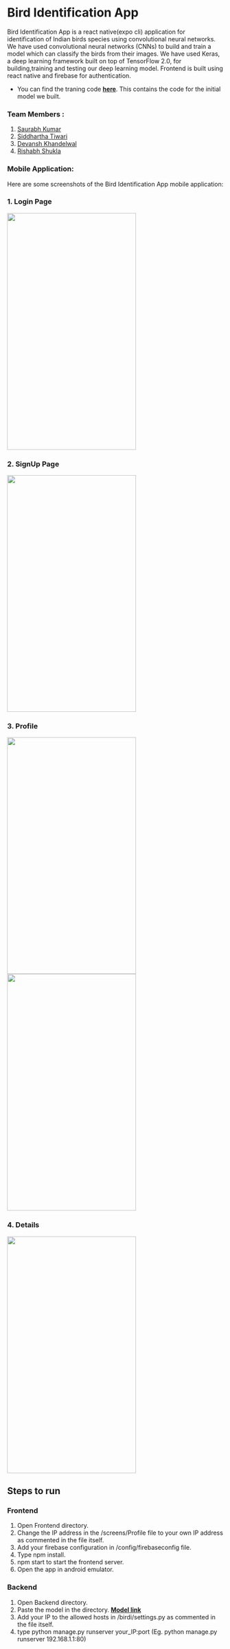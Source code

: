 # Bird Identification App

Bird Identification App is a react native(expo cli) application for identification of Indian birds species using convolutional neural networks. We have used convolutional neural networks (CNNs) to build and train a model which can classify the birds from their images. 
We have used Keras, a deep learning framework built on top of TensorFlow 2.0, for building,training and testing our deep learning model.
Frontend is built using react native and firebase for authentication.

* You can find the traning code **[here](https://drive.google.com/file/d/1ds1OQ1P0pXGASGQY4oUv3b0wvyWxRbPj/view?usp=sharing)**. This contains the code for the initial model we built.

### Team Members :

1.  <a href ="https://github.com/saukr1006">Saurabh Kumar</a> 
2.  <a href ="https://github.com/sid-tiw">Siddhartha Tiwari</a>
3.  <a href ="https://github.com/Devanshk2">Devansh Khandelwal</a>
4.  <a href ="https://github.com/RishabhShukla1511">Rishabh Shukla</a>


### Mobile Application:

Here are some screenshots of the Bird Identification App mobile application:

### 1. Login Page
<img src="https://github.com/saukr1006/Bird-Identification-App/blob/master/images/login.PNG" height="550px" width="300px">

<br/>

### 2. SignUp Page

<img src="https://github.com/saukr1006/Bird-Identification-App/blob/master/images/signup.PNG" height="550px" width="300px">


<br/>

### 3. Profile

<img src="https://github.com/saukr1006/Bird-Identification-App/blob/master/images/Profile1.PNG" height="550px" width="300px">
<img src="https://github.com/saukr1006/Bird-Identification-App/blob/master/images/profile2.PNG" height="550px" width="300px">

<br/>

### 4. Details


<img src="https://github.com/saukr1006/Bird-Identification-App/blob/master/images/MoreInfo.PNG" height="550px" width="300px">

<br/>

## Steps to run

### Frontend
1. Open Frontend directory.
2. Change the IP address in the /screens/Profile file to your own IP address as commented in the file itself.
3. Add your firebase configuration in /config/firebaseconfig file.
4. Type npm install.
5. npm start to start the frontend server.
6. Open the app in android emulator.

### Backend
1. Open Backend directory.
2. Paste the model in the directory. **[Model link](https://drive.google.com/file/d/1ab-XmG6NZfxSDH212ndtU3zxOp_kHCqo/view?usp=sharing)**
3. Add your IP to the allowed hosts in /birdi/settings.py as commented in the file itself.
4. type python manage.py runserver your_IP:port (Eg. python manage.py runserver 192.168.1.1:80)


